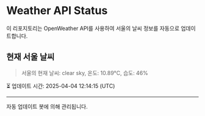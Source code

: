 
# Weather API Status

이 리포지토리는 OpenWeather API를 사용하여 서울의 날씨 정보를 자동으로 업데이트합니다.

## 현재 서울 날씨
> 서울의 현재 날씨: clear sky, 온도: 10.89°C, 습도: 46%

⏳ 업데이트 시간: 2025-04-04 12:14:15 (UTC)

---
자동 업데이트 봇에 의해 관리됩니다.
